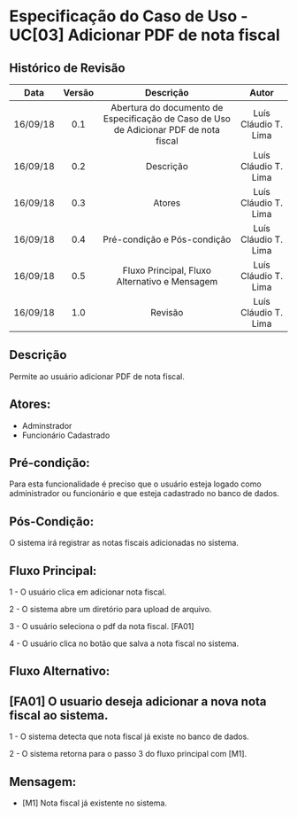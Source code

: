 # Especificação do Caso de Uso - UC[03] Adicionar PDF de nota fiscal
 
## Histórico de Revisão
| Data | Versão | Descrição | Autor |
|:----:|:------:|:---------:|:-----:|
| 16/09/18 | 0.1 | Abertura do documento de Especificação de Caso de Uso de Adicionar PDF de nota fiscal | Luís Cláudio T. Lima |
| 16/09/18 | 0.2 | Descrição | Luís Cláudio T. Lima |
| 16/09/18 | 0.3 | Atores | Luís Cláudio T. Lima |
| 16/09/18 | 0.4 | Pré-condição e Pós-condição | Luís Cláudio T. Lima |
| 16/09/18 | 0.5 | Fluxo Principal, Fluxo Alternativo e Mensagem | Luís Cláudio T. Lima |
| 16/09/18 | 1.0 | Revisão | Luís Cláudio T. Lima |

## Descrição
Permite ao usuário adicionar PDF de nota fiscal.

## Atores:
* Adminstrador
* Funcionário Cadastrado

## Pré-condição:
Para esta funcionalidade é preciso que o usuário esteja logado como administrador ou funcionário e que esteja cadastrado no banco de dados.

## Pós-Condição:
O sistema irá registrar as notas fiscais adicionadas no sistema.

## Fluxo Principal:

1 - O usuário clica em adicionar nota fiscal.

2 - O sistema abre um diretório para upload de arquivo.

3 - O usuário seleciona o pdf da nota fiscal. [FA01]

4 - O usuário clica no botão que salva a nota fiscal no sistema.

## Fluxo Alternativo:

## [FA01] O usuario deseja adicionar a nova nota fiscal ao sistema.
1 - O sistema detecta que nota fiscal já existe no banco de dados.

2 - O sistema retorna para o passo 3 do fluxo principal com [M1].

## Mensagem:
* [M1] Nota fiscal já existente no sistema.
